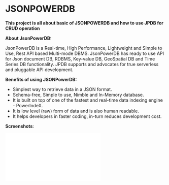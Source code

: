 # JSONPOWERDB
**This project is all about basic of JSONPOWERDB and how to use JPDB for CRUD operation**

******About JsonPowerDB:******

JsonPowerDB is a Real-time, High Performance, Lightweight and Simple to Use, Rest API based Multi-mode DBMS. JsonPowerDB has ready to use API for Json document DB, RDBMS, Key-value DB, GeoSpatial DB and Time Series DB functionality. JPDB supports and advocates for true serverless and pluggable API development.

******Benefits of using JSONPowerDB:******
- Simplest way to retrieve data in a JSON format.
- Schema-free, Simple to use, Nimble and In-Memory database.
- It is built on top of one of the fastest and real-time data indexing engine - PowerIndeX.
- It is low level (raw) form of data and is also human readable.
- It helps developers in faster coding, in-turn reduces development cost.

******Screenshots******:

![This is an image](file:///C:/Users/LENOVO/Downloads/JsonPowerDB%20Home%20Page.html)
